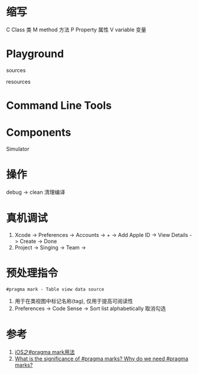 # 缩写

C Class    类
M method   方法
P Property 属性
V variable 变量

# Playground

sources

resources

# Command Line Tools

# Components

Simulator

# 操作

debug -> clean 清理编译

# 真机调试

1. Xcode -> Preferences -> Accounts -> + -> Add Apple ID -> View Details -> Create -> Done
2. Project -> Singing -> Team ->

# 预处理指令

`#pragma mark - Table view data source`

1. 用于在类视图中标记名称(tag), 仅用于提高可阅读性
2. Preferences -> Code Sense -> Sort list alphabetically 取消勾选

# 参考

1. [iOS之#pragma mark用法](https://my.oschina.net/u/615517/blog/90282)
2. [What is the significance of #pragma marks? Why do we need #pragma marks?](http://stackoverflow.com/questions/6853821/what-is-the-significance-of-pragma-marks-why-do-we-need-pragma-marks)
